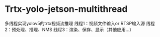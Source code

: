 # Trtx-yolo-jetson-multithread
多线程实现yolov5的trtx视频流推理
线程1：视频文件输入or RTSP输入源
线程2：预处理、推理、NMS
线程3：渲染、保存、显示（其他应用...）
